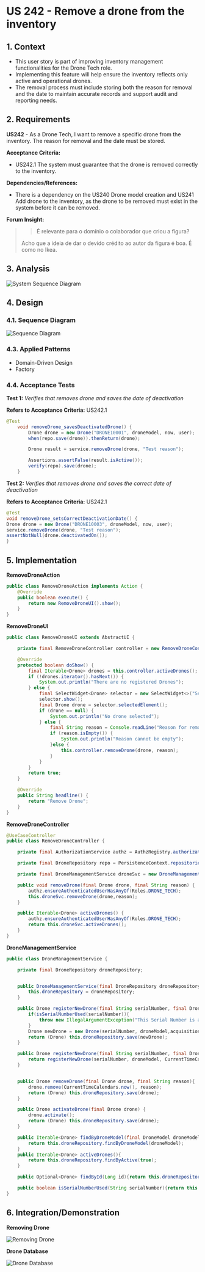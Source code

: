 # US 242 - Remove a drone from the inventory


## 1. Context

* This user story is part of improving inventory management functionalities for the Drone Tech role.
* Implementing this feature will help ensure the inventory reflects only active and operational drones. 
* The removal process must include storing both the reason for removal and the date to maintain accurate records and support
audit and reporting needs.

## 2. Requirements

**US242** - As a Drone Tech, I want to remove a specific drone from the inventory. The reason for removal and the date must be stored.


**Acceptance Criteria:**

- US242.1 The system must guarantee that the drone is removed correctly to the inventory.


**Dependencies/References:**

* There is a dependency on the US240 Drone model creation and US241 Add drone to the inventory, as the drone to be removed must exist in the system before it can be removed.

**Forum Insight:**

>> É relevante para o domínio o colaborador que criou a figura?
>
> Acho que a ideia de dar o devido crédito ao autor da figura é boa. É como no Ikea.


## 3. Analysis

![System Sequence Diagram](images/system-sequence-diagram-US242.svg)

## 4. Design
### 4.1. Sequence Diagram
![Sequence Diagram](images/sequence-diagram-US242.svg)

### 4.3. Applied Patterns

- Domain-Driven Design
- Factory

### 4.4. Acceptance Tests

**Test 1:** *Verifies that removes drone and saves the date of deactivation*

**Refers to Acceptance Criteria:** US242.1
```java
@Test
    void removeDrone_savesDeactivatedDrone() {
        Drone drone = new Drone("DRONE10001", droneModel, now, user);
        when(repo.save(drone)).thenReturn(drone);

        Drone result = service.removeDrone(drone, "Test reason");

        Assertions.assertFalse(result.isActive());
        verify(repo).save(drone);
    }
````
**Test 2:** *Verifies that removes drone and saves the correct date of deactivation*

**Refers to Acceptance Criteria:** US242.1
```java
@Test
void removeDrone_setsCorrectDeactivationDate() {
Drone drone = new Drone("DRONE10003", droneModel, now, user);
service.removeDrone(drone, "Test reason");
assertNotNull(drone.deactivatedOn());
}
````


## 5. Implementation


**RemoveDroneAction**

```java
public class RemoveDroneAction implements Action {
    @Override
    public boolean execute() {
        return new RemoveDroneUI().show();
    }
}

```
**RemoveDroneUI**

```java
public class RemoveDroneUI extends AbstractUI {

    private final RemoveDroneController controller = new RemoveDroneController();

    @Override
    protected boolean doShow() {
        final Iterable<Drone> drones = this.controller.activeDrones();
        if (!drones.iterator().hasNext()) {
            System.out.println("There are no registered Drones");
        } else {
            final SelectWidget<Drone> selector = new SelectWidget<>("Select Drone to Remove", drones, new DronePrinter());
            selector.show();
            final Drone drone = selector.selectedElement();
            if (drone == null) {
                System.out.println("No drone selected");
            } else {
                final String reason = Console.readLine("Reason for removing the drone: ");
                if (reason.isEmpty()) {
                    System.out.println("Reason cannot be empty");
                }else {
                    this.controller.removeDrone(drone, reason);
                }
            }
        }
        return true;
    }

    @Override
    public String headline() {
        return "Remove Drone";
    }
}
```

**RemoveDroneController**

```java
@UseCaseController
public class RemoveDroneController {

    private final AuthorizationService authz = AuthzRegistry.authorizationService();

    private final DroneRepository repo = PersistenceContext.repositories().drones();

    private final DroneManagementService droneSvc = new DroneManagementService(repo);

    public void removeDrone(final Drone drone, final String reason) {
        authz.ensureAuthenticatedUserHasAnyOf(Roles.DRONE_TECH);
        this.droneSvc.removeDrone(drone,reason);
    }

    public Iterable<Drone> activeDrones() {
        authz.ensureAuthenticatedUserHasAnyOf(Roles.DRONE_TECH);
        return this.droneSvc.activeDrones();
    }
}
```

**DroneManagementService**

```java
public class DroneManagementService {

    private final DroneRepository droneRepository;


    public DroneManagementService(final DroneRepository droneRepository){
        this.droneRepository = droneRepository;
    }

    public Drone registerNewDrone(final String serialNumber, final DroneModel droneModel, final Calendar acquisitionDate, final SystemUser user){
        if(isSerialNumberUsed(serialNumber)){
            throw new IllegalArgumentException("This Serial Number is already registered in the system!");
        }
        Drone newDrone = new Drone(serialNumber, droneModel,acquisitionDate, user);
        return (Drone) this.droneRepository.save(newDrone);
    }

    public Drone registerNewDrone(final String serialNumber, final DroneModel droneModel, final SystemUser user){
        return registerNewDrone(serialNumber, droneModel, CurrentTimeCalendars.now(), user);
    }


    public Drone removeDrone(final Drone drone, final String reason){
        drone.remove(CurrentTimeCalendars.now(), reason);
        return (Drone) this.droneRepository.save(drone);
    }

    public Drone activateDrone(final Drone drone) {
        drone.activate();
        return (Drone) this.droneRepository.save(drone);
    }

    public Iterable<Drone> findByDroneModel(final DroneModel droneModel) {
        return this.droneRepository.findByDroneModel(droneModel);
    }
    public Iterable<Drone> activeDrones(){
        return this.droneRepository.findByActive(true);
    }

    public Optional<Drone> findById(Long id){return this.droneRepository.findById(id);}

    public boolean isSerialNumberUsed(String serialNumber){return this.droneRepository.isSerialNameUsed(serialNumber);}
}
```
## 6. Integration/Demonstration

**Removing Drone**

![Removing Drone](images/demonstration/removing-drone.png)

**Drone Database**

![Drone Database](images/demonstration/removing-drone-database.png)

